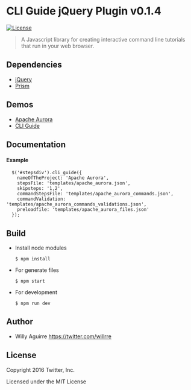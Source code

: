 # CLI Guide jQuery Plugin v0.1.4

[![License](http://img.shields.io/badge/license-MIT-blue.svg)](https://raw.githubusercontent.com/twitter/cli-guide.js/master/LICENSE)

> A Javascript library for creating interactive command line tutorials that run in your web browser.

Dependencies
-----------------

* [jQuery](https://jquery.com/download/)
* [Prism](http://prismjs.com/download.html)

Demos
-----

* [Apache Aurora](http://twitter.github.io/cli-guide.js/tutorials/aurora.html)
* [CLI Guide](http://twitter.github.io/cli-guide.js/tutorials/cliguide.html)


Documentation
-------------

#### Example


      $('#stepsdiv').cli_guide({
        nameOfTheProject: 'Apache Aurora',
        stepsFile: 'templates/apache_aurora.json',
        skipsteps: '1,2',
        commandStepsFile: 'templates/apache_aurora_commands.json',
        commandValidation: 'templates/apache_aurora_commands_validations.json',
        preloadfile: 'templates/apache_aurora_files.json'
      });

Build
------

- Install node modules

      $ npm install

- For generate files

      $ npm start

- For development

      $ npm run dev

Author
-------
-   Willy Aguirre https://twitter.com/willrre


License
-------

Copyright 2016 Twitter, Inc.

Licensed under the MIT License
